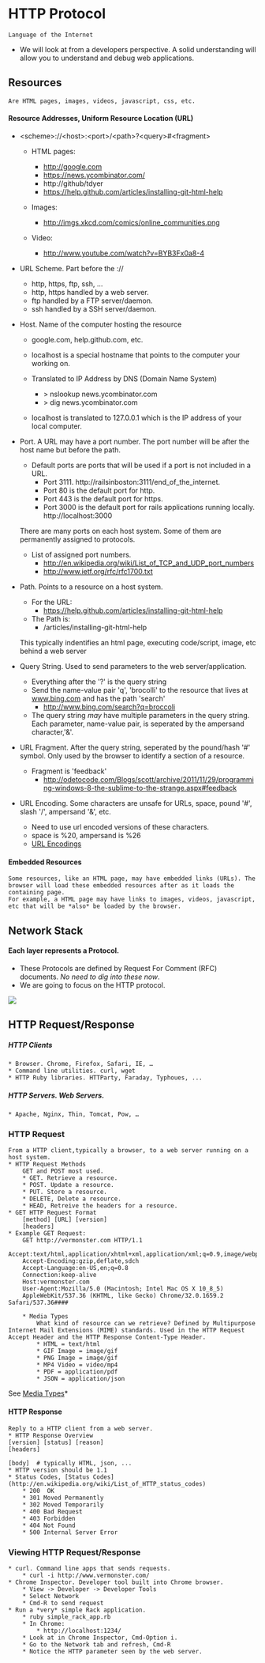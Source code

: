 # HTTP Protocol
	Language of the Internet
* We will look at from a developers perspective. A solid understanding will allow you to understand and debug web applications. 

## Resources
	Are HTML pages, images, videos, javascript, css, etc.
#### Resource Addresses, Uniform Resource Location (URL)
* \<scheme\>://\<host\>:\<port\>/\<path\>?\<query\>#\<fragment\>
	* HTML pages:
		* http://google.com
   		* https://news.ycombinator.com/
   		* http://github/tdyer
   		* https://help.github.com/articles/installing-git-html-help

	* Images:
		* http://imgs.xkcd.com/comics/online_communities.png

   * Video:
		* http://www.youtube.com/watch?v=BYB3Fx0a8-4	  

* URL Scheme. Part before the ://
	* http, https, ftp, ssh, ...
	* http, https handled by a web server.
	* ftp handled by a FTP server/daemon.
	* ssh handled by a SSH server/daemon.

*  Host. Name of the computer hosting the resource
   	* google.com, help.github.com, etc.
	* localhost is a special hostname that points to the computer your working on.
	* Translated to IP Address by DNS (Domain Name System)
		* &gt; nslookup  news.ycombinator.com
		* &gt; dig news.ycombinator.com

	* localhost is translated to 127.0.0.1 which is the IP address of your local computer.

* Port. A URL may have a port number.
	The port number will be after the host name but before the path.
	* Default ports are ports that will be used if a port is not included in a URL. 
		* Port 3111. http://railsinboston:3111/end_of_the_internet.
		* Port 80 is the default port for http.
		* Port 443 is the default port for https.
		* Port 3000 is the default port for rails applications running locally. http://localhost:3000

   There are many ports on each host system. Some of them are
   permanently assigned to protocols. 
	
	* List of assigned port numbers.
   		* http://en.wikipedia.org/wiki/List_of_TCP_and_UDP_port_numbers
   		* http://www.ietf.org/rfc/rfc1700.txt

* Path. Points to a resource on a host system. 
	* For the URL:
		* https://help.github.com/articles/installing-git-html-help
	* The Path is:
		* /articles/installing-git-html-help
		
	This typically indentifies an html page, executing code/script, image, etc
	behind a web server

* Query String. Used to send parameters to the web server/application.
	* Everything after the '?' is the query string
   	* Send the name-value pair 'q', 'brocolli' to the resource that lives at
	  www.bing.com and has the path 'search'
   		* http://www.bing.com/search?q=broccoli
	* The query string *may* have multiple parameters in the query string. Each parameter, name-value pair, is seperated by the ampersand character,'&'.

* URL Fragment. After the query string, seperated by the pound/hash
   '#' symbol. Only used by the browser to identify a section of a
   resource.
	* Fragment is 'feedback'
		* http://odetocode.com/Blogs/scott/archive/2011/11/29/programming-windows-8-the-sublime-to-the-strange.aspx#feedback 


* URL Encoding. Some characters are unsafe for URLs, space, pound '#', slash '/', ampersand '&', etc.
	* Need to use url encoded versions of these characters. 
	*  space is %20, ampersand is %26
	* [URL Encodings](http://http://www.w3schools.com/tags/ref_urlencode.asp)

#### Embedded Resources
 	Some resources, like an HTML page, may have embedded links (URLs). The browser will load these embedded resources after as it loads the containing page. 
 	For example, a HTML page may have links to images, videos, javascript, etc that will be *also* be loaded by the browser.

## Network Stack
#### Each layer represents a Protocol.
* These Protocols are defined by Request For Comment (RFC) documents. *No need to dig into these now*.
* We are going to focus on the HTTP protocol.

<image src='http://odetocode.com/aimages/http/netlayer.png' style='display: inline'> </image>

## HTTP Request/Response

##### HTTP Clients
	* Browser. Chrome, Firefox, Safari, IE, …	
	* Command line utilities. curl, wget
	* HTTP Ruby libraries. HTTParty, Faraday, Typhoues, ...
##### HTTP Servers. *Web Servers*.
	* Apache, Nginx, Thin, Tomcat, Pow, …
	
### HTTP Request
	From a HTTP client,typically a browser, to a web server running on a host system. 
	* HTTP Request Methods
		GET and POST most used.
		* GET. Retrieve a resource.
		* POST. Update a resource.
		* PUT. Store a resource.
		* DELETE, Delete a resource.
		* HEAD, Retreive the headers for a resource. 
	* GET HTTP Request Format
		[method] [URL] [version]
		[headers]
	* Example GET Request:
		GET http://vermonster.com HTTP/1.1
		Accept:text/html,application/xhtml+xml,application/xml;q=0.9,image/webp,*/*;q=0.8
		Accept-Encoding:gzip,deflate,sdch
		Accept-Language:en-US,en;q=0.8
		Connection:keep-alive
		Host:vermonster.com
		User-Agent:Mozilla/5.0 (Macintosh; Intel Mac OS X 10_8_5)
		AppleWebKit/537.36 (KHTML, like Gecko) Chrome/32.0.1659.2 Safari/537.36#### 
		
		* Media Types
			What kind of resource can we retrieve? Defined by Multipurpose Internet Mail Extensions (MIME) standards. Used in the HTTP Request Accept Header and the HTTP Response Content-Type Header.
			* HTML = text/html
		  	* GIF Image = image/gif
		  	* PNG Image = image/gif
		  	* MP4 Video = video/mp4
		  	* PDF = application/pdf
		  	* JSON = application/json

  See [Media Types](http://en.wikipedia.org/wiki/Internet_media_type)*		
#### HTTP Response
	Reply to a HTTP client from a web server.
	* HTTP Response Overview
	[version] [status] [reason]
	[headers]
  
	[body]	# typically HTML, json, ...
	* HTTP version should be 1.1
	* Status Codes, [Status Codes](http://en.wikipedia.org/wiki/List_of_HTTP_status_codes)
		* 200  OK 
   		* 301 Moved Permanently 
		* 302 Moved Temporarily 
   		* 400 Bad Request   
		* 403 Forbidden 
		* 404 Not Found 
		* 500 Internal Server Error
### Viewing HTTP Request/Response
	* curl. Command line apps that sends requests.
		* curl -i http://www.vermonster.com/
	* Chrome Inspector. Developer tool built into Chrome browser.
		* View -> Developer -> Developer Tools 
		* Select Network
		* Cmd-R to send request
	* Run a *very* simple Rack application.
		* ruby simple_rack_app.rb
		* In Chrome: 
			* http://localhost:1234/
		* Look at in Chrome Inspector, Cmd-Option i.
		* Go to the Network tab and refresh, Cmd-R
		* Notice the HTTP parameter seen by the web server.